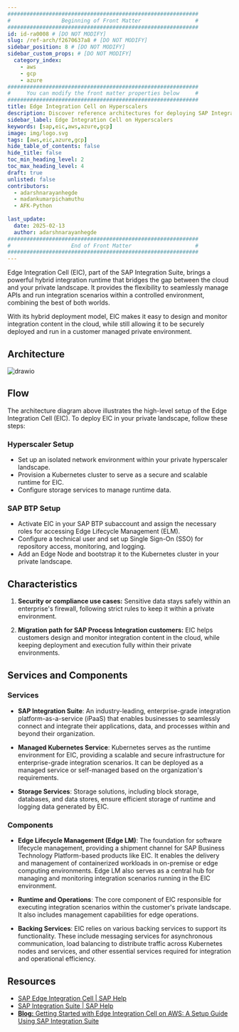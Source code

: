 ```yaml
---
############################################################
#                Beginning of Front Matter                 #
############################################################
id: id-ra0008 # [DO NOT MODIFY]
slug: /ref-arch/f2670637a8 # [DO NOT MODIFY]
sidebar_position: 8 # [DO NOT MODIFY] 
sidebar_custom_props: # [DO NOT MODIFY]
  category_index: 
    - aws
    - gcp
    - azure
############################################################
#     You can modify the front matter properties below     #
############################################################
title: Edge Integration Cell on Hyperscalers
description: Discover reference architectures for deploying SAP Integration Suite - Edge Integration Cell on hyperscalers. Access architecture diagrams and key resources to understand its setup and implementation.
sidebar_label: Edge Integration Cell on Hyperscalers
keywords: [sap,eic,aws,azure,gcp]
image: img/logo.svg
tags: [aws,eic,azure,gcp]
hide_table_of_contents: false
hide_title: false
toc_min_heading_level: 2
toc_max_heading_level: 4
draft: true
unlisted: false
contributors:
  - adarshnarayanhegde
  - madankumarpichamuthu
  - AFK-Python
  
last_update:
  date: 2025-02-13
  author: adarshnarayanhegde
############################################################
#                   End of Front Matter                    #
############################################################
---
```


Edge Integration Cell (EIC), part of the SAP Integration Suite, brings a powerful hybrid integration runtime that bridges the gap between the cloud and your private landscape. It provides the flexibility to seamlessly manage APIs and run integration scenarios within a controlled environment, combining the best of both worlds.

With its hybrid deployment model, EIC makes it easy to design and monitor integration content in the cloud, while still allowing it to be securely deployed and run in a customer managed private environment.

## Architecture

![drawio](drawio/sap_eic.drawio)

## Flow  
The architecture diagram above illustrates the high-level setup of the Edge Integration Cell (EIC). To deploy EIC in your private landscape, follow these steps:  

### Hyperscaler Setup  
- Set up an isolated network environment within your private hyperscaler landscape.  
- Provision a Kubernetes cluster to serve as a secure and scalable runtime for EIC.  
- Configure storage services to manage runtime data.  

### SAP BTP Setup  
- Activate EIC in your SAP BTP subaccount and assign the necessary roles for accessing Edge Lifecycle Management (ELM).  
- Configure a technical user and set up Single Sign-On (SSO) for repository access, monitoring, and logging.  
- Add an Edge Node and bootstrap it to the Kubernetes cluster in your private landscape.  
 

## Characteristics

1. **Security or compliance use cases:** Sensitive data stays safely within an enterprise's firewall, following strict rules to keep it within a private environment.

2. **Migration path for SAP Process Integration customers:** EIC helps customers design and monitor integration content in the cloud, while keeping deployment and execution fully within their private environments.


## Services and Components  

### Services  

- **SAP Integration Suite**: An industry-leading, enterprise-grade integration platform-as-a-service (iPaaS) that enables businesses to seamlessly connect and integrate their applications, data, and processes within and beyond their organization.  

- **Managed Kubernetes Service**: Kubernetes serves as the runtime environment for EIC, providing a scalable and secure infrastructure for enterprise-grade integration scenarios. It can be deployed as a managed service or self-managed based on the organization's requirements.  

- **Storage Services**: Storage solutions, including block storage, databases, and data stores, ensure efficient storage of runtime and logging data generated by EIC.  

### Components  

- **Edge Lifecycle Management (Edge LM)**: The foundation for software lifecycle management, providing a shipment channel for SAP Business Technology Platform-based products like EIC. It enables the delivery and management of containerized workloads in on-premise or edge computing environments. Edge LM also serves as a central hub for managing and monitoring integration scenarios running in the EIC environment.  

- **Runtime and Operations**: The core component of EIC responsible for executing integration scenarios within the customer's private landscape. It also includes management capabilities for edge operations.  

- **Backing Services**: EIC relies on various backing services to support its functionality. These include messaging services for asynchronous communication, load balancing to distribute traffic across Kubernetes nodes and services, and other essential services required for integration and operational efficiency.  


## Resources 
- [SAP Edge Integration Cell | SAP Help](https://help.sap.com/docs/integration-suite/sap-integration-suite/what-is-sap-integration-suite-edge-integration-cell)
- [SAP Integration Suite | SAP Help](https://help.sap.com/docs/integration-suite?locale=en-US)
- [**Blog:** Getting Started with Edge Integration Cell on AWS: A Setup Guide Using SAP Integration Suite](https://community.sap.com/t5/technology-blogs-by-sap/getting-started-with-edge-integration-cell-on-aws-a-setup-guide-using-sap/ba-p/13880982)



